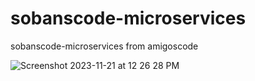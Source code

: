 # sobanscode-microservices
sobanscode-microservices from amigoscode


![Screenshot 2023-11-21 at 12 26 28 PM](https://github.com/sobanjawaid26/sobanscode-microservices/assets/36644823/3ced6edf-bb27-40b4-9e56-c50a23a03f5f)
